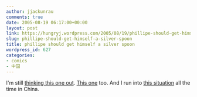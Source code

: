 ```yaml
---
author: jjackunrau
comments: true
date: 2005-08-19 06:17:00+00:00
layout: post
link: https://hungryj.wordpress.com/2005/08/19/phillipe-should-get-himself-a-silver-spoon/
slug: phillipe-should-get-himself-a-silver-spoon
title: phillipe should get himself a silver spoon
wordpress_id: 627
categories:
- comics
- 中国
---
```


I'm still [thinking this one out](http://www.achewood.com/index.php?date=07212005).  [This one](http://www.qwantz.com/index.pl?comic=586) too.  And I run into [this situation](http://www.starshiftcrisis.com/d/20050803.shtml) all the time in China.
